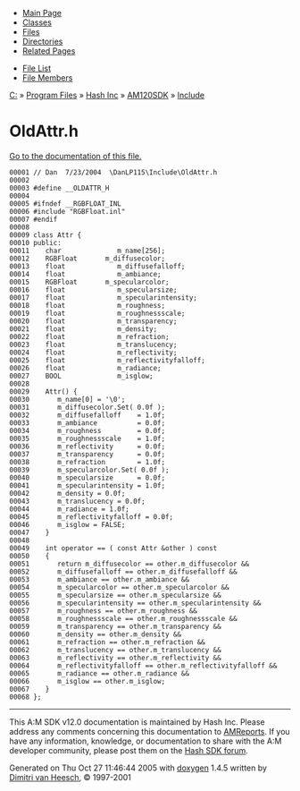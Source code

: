 <div class="tabs">

- [Main Page](index.md)
- [Classes](annotated.md)
- <span id="current">[Files](files.md)</span>
- [Directories](dirs.md)
- [Related Pages](pages.md)

</div>

<div class="tabs">

- [File List](files.md)
- [File Members](globals.md)

</div>

<div class="nav">

<a href="dir_C_3A_2F.md" class="el">C:</a> » <a href="dir_C_3A_2FProgram_20Files_2F.md" class="el">Program Files</a> » <a href="dir_C_3A_2FProgram_20Files_2FHash_20Inc_2F.md" class="el">Hash Inc</a> » <a href="dir_C_3A_2FProgram_20Files_2FHash_20Inc_2FAM120SDK_2F.md" class="el">AM120SDK</a> » <a href="dir_C_3A_2FProgram_20Files_2FHash_20Inc_2FAM120SDK_2FInclude_2F.md" class="el">Include</a>

</div>

# OldAttr.h

[Go to the documentation of this file.](OldAttr_8h.md)

<div class="fragment">

``` fragment
00001 // Dan  7/23/2004  \DanLP115\Include\OldAttr.h
00002 
00003 #define __OLDATTR_H
00004 
00005 #ifndef __RGBFLOAT_INL
00006 #include "RGBFloat.inl"
00007 #endif
00008 
00009 class Attr {
00010 public:
00011    char              m_name[256];
00012    RGBFloat       m_diffusecolor;
00013    float             m_diffusefalloff;
00014    float             m_ambiance;
00015    RGBFloat       m_specularcolor;
00016    float             m_specularsize;
00017    float             m_specularintensity;
00018    float             m_roughness;
00019    float             m_roughnessscale;
00020    float             m_transparency;
00021    float             m_density;
00022    float             m_refraction;
00023    float             m_translucency;
00024    float             m_reflectivity;
00025    float             m_reflectivityfalloff;
00026    float             m_radiance;
00027    BOOL              m_isglow;
00028 
00029    Attr() {
00030       m_name[0] = '\0';
00031       m_diffusecolor.Set( 0.0f );
00032       m_diffusefalloff    = 1.0f;
00033       m_ambiance          = 0.0f;
00034       m_roughness         = 0.0f;
00035       m_roughnessscale    = 1.0f;
00036       m_reflectivity      = 0.0f;
00037       m_transparency      = 0.0f;
00038       m_refraction        = 1.0f;
00039       m_specularcolor.Set( 0.0f );
00040       m_specularsize      = 0.0f;
00041       m_specularintensity = 1.0f;
00042       m_density = 0.0f;
00043       m_translucency = 0.0f;
00044       m_radiance = 1.0f;
00045       m_reflectivityfalloff = 0.0f;
00046       m_isglow = FALSE;
00047    }
00048    
00049    int operator == ( const Attr &other ) const 
00050    { 
00051       return m_diffusecolor == other.m_diffusecolor &&
00052       m_diffusefalloff == other.m_diffusefalloff &&
00053       m_ambiance == other.m_ambiance &&
00054       m_specularcolor == other.m_specularcolor &&
00055       m_specularsize == other.m_specularsize &&
00056       m_specularintensity == other.m_specularintensity &&
00057       m_roughness == other.m_roughness &&
00058       m_roughnessscale == other.m_roughnessscale &&
00059       m_transparency == other.m_transparency &&
00060       m_density == other.m_density &&
00061       m_refraction == other.m_refraction &&
00062       m_translucency == other.m_translucency &&
00063       m_reflectivity == other.m_reflectivity &&
00064       m_reflectivityfalloff == other.m_reflectivityfalloff &&
00065       m_radiance == other.m_radiance &&
00066       m_isglow == other.m_isglow;
00067    }
00068 };
```

</div>

------------------------------------------------------------------------

<span class="small">This A:M SDK v12.0 documentation is maintained by Hash Inc. Please address any comments concerning this documentation to [AMReports](http://www.hash.com/reports). If you have any information, knowledge, or documentation to share with the A:M developer community, please post them on the [Hash SDK forum](http://www.hash.com/forums/index.php?showforum=11).</span>

Generated on Thu Oct 27 11:46:44 2005 with [<span class="image placeholder" original-image-src="doxygen.png" original-image-title="" height="45" width="100" align="middle" border="0">doxygen</span>](http://www.doxygen.org/index.html) 1.4.5 written by [Dimitri van Heesch](mailto:dimitri@stack.nl), © 1997-2001
